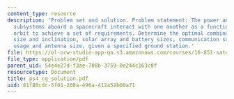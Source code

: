 ```yaml
---
content_type: resource
description: 'Problem set and solution. Problem statement: The power and communications
  subsystems aboard a spacecraft interact with one another as a function of the spacecraft?s
  orbit to achieve a set of requirements. Determine the optimal combination of orbit
  size and inclination, solar array and battery sizes, communication subsystem power
  usage and antenna size, given a specified ground station.'
file: https://ol-ocw-studio-app-qa.s3.amazonaws.com/courses/16-851-satellite-engineering-fall-2003/81f80cdc5f01208a496a412a52b00a71_ps4_cg_solution.pdf
file_type: application/pdf
parent_uid: 54e4e27d-f3ae-708b-3759-0e244c163c0f
resourcetype: Document
title: ps4_cg_solution.pdf
uid: 81f80cdc-5f01-208a-496a-412a52b00a71
---
```

